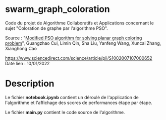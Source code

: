 # swarm_graph_coloration
Code du projet de Algorithme Collaboratifs et Applications concernant le sujet "Coloration de graphe par l'algorithme PSO".

Source :
"<ins>Modified PSO algorithm for solving planar graph coloring problem</ins>", 
Guangzhao Cui, Limin Qin, Sha Liu, Yanfeng Wang, Xuncai Zhang, Xianghong Cao

https://www.sciencedirect.com/science/article/pii/S1002007107000652 
Date lien : 10/01/2022

# Description
Le fichier **notebook.ipynb** contient un déroulé de l'application de l'algorithme et l'affichage des scores de performances étape par étape.

Le fichier **main.py** contient le code source de l'algorithme.
